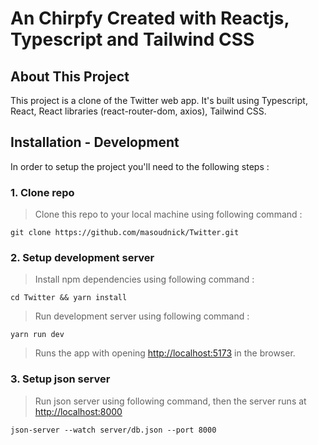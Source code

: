 # An Chirpfy Created with Reactjs, Typescript and Tailwind CSS

## About This Project

This project is a clone of the Twitter web app.
It's built using Typescript, React, React libraries (react-router-dom, axios), Tailwind CSS.

## Installation - Development

In order to setup the project you'll need to the following steps :

### 1. Clone repo

> Clone this repo to your local machine using following command :

```shell
git clone https://github.com/masoudnick/Twitter.git
```

### 2. Setup development server

> Install npm dependencies using following command :

```shell
cd Twitter && yarn install
```

> Run development server using following command :

```shell
yarn run dev
```

> Runs the app with opening [http://localhost:5173](http://localhost:5173) in the browser.

### 3. Setup json server

> Run json server using following command, then the server runs at [http://localhost:8000](http://localhost:8000)

```shell
json-server --watch server/db.json --port 8000
```

